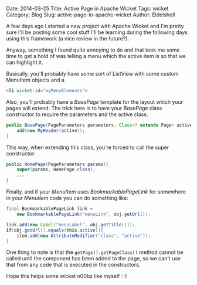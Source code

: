 Date: 2014-03-25
Title: Active Page in Apache Wicket
Tags: wicket
Category: Blog
Slug: active-page-in-apache-wicket
Author: Eldelshell

A few days ago I started a new project with Apache Wicket and I'm pretty sure I'll 
be posting some cool stuff I'll be learning during the following days using 
this framework (a nice review in the future?).

Anyway, something I found quite annoying to do and that took me some time to get a 
hold of was telling a menu which the active item is so that we can highlight it.

Basically, you'll probably have some sort of ListView with some custom MenuItem objects and a 

```html
<li wicket:id="myMenuElements">
```

Also, you'll probably have a _BasePage_ template for the layout which your 
pages will extend. The trick here is to have your _BasePage_ class constructor
to require the parameters and the active class.

```java
public BasePage(PageParameters parameters, Class<? extends Page> active){
    add(new MyHeader(active));
}
```

This way, when extending this class, you're forced to call the super constructor:

```java
public HomePage(PageParameters params){
    super(params, HomePage.class);
    ...
}
```

Finally, and if your _MenuItem_ uses _BookmarkablePageLink_ for somewhere in your _MenuItem_ code you can do something like:

```java
final BookmarkablePageLink link =
    new BookmarkablePageLink("menuLink", obj.getUrl());

link.add(new Label("menuLabel", obj.getTitle()));   
if(obj.getUrl().equals(this.active)){
    item.add(new AttributeModifier("class", "active"));
}
```

One thing to note is that the `getPage().getPageClass()` method cannot be called until 
the component has been added to the page, so we can't use that from any code that is executed in the constructors.

Hope this helps some wicket n00bz like myself :-)
